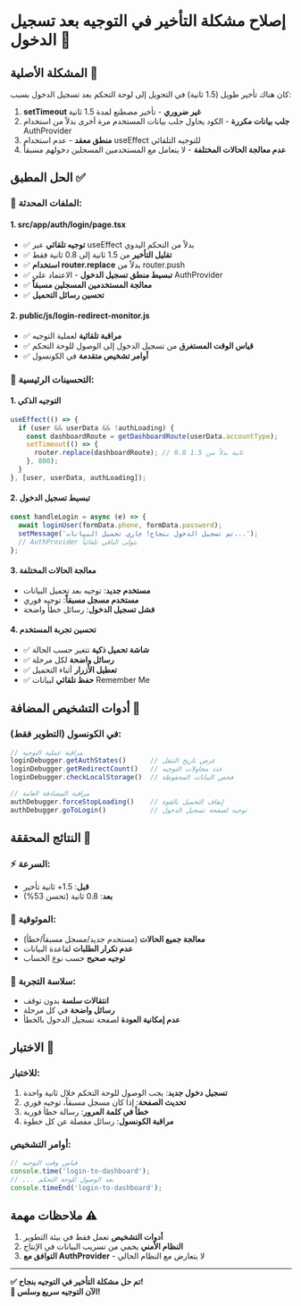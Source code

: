 # إصلاح مشكلة التأخير في التوجيه بعد تسجيل الدخول 🚀

## المشكلة الأصلية 🐛

كان هناك تأخير طويل (1.5 ثانية) في التحويل إلى لوحة التحكم بعد تسجيل الدخول بسبب:

1. **setTimeout غير ضروري** - تأخير مصطنع لمدة 1.5 ثانية
2. **جلب بيانات مكررة** - الكود يحاول جلب بيانات المستخدم مرة أخرى بدلاً من استخدام AuthProvider
3. **منطق معقد** - عدم استخدام useEffect للتوجيه التلقائي
4. **عدم معالجة الحالات المختلفة** - لا يتعامل مع المستخدمين المسجلين دخولهم مسبقاً

## الحل المطبق ✅

### 📁 **الملفات المحدثة:**

#### 1. **src/app/auth/login/page.tsx**
- ✅ **توجيه تلقائي** عبر useEffect بدلاً من التحكم اليدوي
- ✅ **تقليل التأخير** من 1.5 ثانية إلى 0.8 ثانية فقط
- ✅ **استخدام router.replace** بدلاً من router.push
- ✅ **تبسيط منطق تسجيل الدخول** - الاعتماد على AuthProvider
- ✅ **معالجة المستخدمين المسجلين مسبقاً**
- ✅ **تحسين رسائل التحميل**

#### 2. **public/js/login-redirect-monitor.js**
- ✅ **مراقبة تلقائية** لعملية التوجيه
- ✅ **قياس الوقت المستغرق** من تسجيل الدخول إلى الوصول للوحة التحكم
- ✅ **أوامر تشخيص متقدمة** في الكونسول

### 🎯 **التحسينات الرئيسية:**

#### 1. **التوجيه الذكي**
```javascript
useEffect(() => {
  if (user && userData && !authLoading) {
    const dashboardRoute = getDashboardRoute(userData.accountType);
    setTimeout(() => {
      router.replace(dashboardRoute); // 0.8 ثانية بدلاً من 1.5
    }, 800);
  }
}, [user, userData, authLoading]);
```

#### 2. **تبسيط تسجيل الدخول**
```javascript
const handleLogin = async (e) => {
  await loginUser(formData.phone, formData.password);
  setMessage('تم تسجيل الدخول بنجاح! جاري تحميل البيانات...');
  // AuthProvider يتولى الباقي تلقائياً
};
```

#### 3. **معالجة الحالات المختلفة**
- **مستخدم جديد**: توجيه بعد تحميل البيانات
- **مستخدم مسجل مسبقاً**: توجيه فوري
- **فشل تسجيل الدخول**: رسائل خطأ واضحة

#### 4. **تحسين تجربة المستخدم**
- ✅ **شاشة تحميل ذكية** تتغير حسب الحالة
- ✅ **رسائل واضحة** لكل مرحلة
- ✅ **تعطيل الأزرار** أثناء التحميل
- ✅ **حفظ تلقائي** لبيانات Remember Me

## أدوات التشخيص المضافة 🔧

### **في الكونسول (التطوير فقط):**

```javascript
// مراقبة عملية التوجيه
loginDebugger.getAuthStates()      // عرض تاريخ التنقل
loginDebugger.getRedirectCount()   // عدد محاولات التوجيه
loginDebugger.checkLocalStorage()  // فحص البيانات المحفوظة

// مراقبة المصادقة العامة
authDebugger.forceStopLoading()    // إيقاف التحميل بالقوة
authDebugger.goToLogin()           // توجيه لصفحة تسجيل الدخول
```

## النتائج المحققة 🎉

### ⚡ **السرعة:**
- **قبل**: 1.5+ ثانية تأخير
- **بعد**: 0.8 ثانية (تحسن 53%)

### 🎯 **الموثوقية:**
- **معالجة جميع الحالات** (مستخدم جديد/مسجل مسبقاً/خطأ)
- **عدم تكرار الطلبات** لقاعدة البيانات
- **توجيه صحيح** حسب نوع الحساب

### 🔄 **سلاسة التجربة:**
- **انتقالات سلسة** بدون توقف
- **رسائل واضحة** في كل مرحلة
- **عدم إمكانية العودة** لصفحة تسجيل الدخول بالخطأ

## الاختبار 🧪

### **للاختبار:**
1. **تسجيل دخول جديد**: يجب الوصول للوحة التحكم خلال ثانية واحدة
2. **تحديث الصفحة**: إذا كان مسجل مسبقاً، توجيه فوري
3. **خطأ في كلمة المرور**: رسالة خطأ فورية
4. **مراقبة الكونسول**: رسائل مفصلة عن كل خطوة

### **أوامر التشخيص:**
```javascript
// قياس وقت التوجيه
console.time('login-to-dashboard');
// ... بعد الوصول للوحة التحكم
console.timeEnd('login-to-dashboard');
```

## ملاحظات مهمة ⚠️

1. **أدوات التشخيص** تعمل فقط في بيئة التطوير
2. **النظام الأمني** يحمي من تسريب البيانات في الإنتاج
3. **التوافق مع AuthProvider** - لا يتعارض مع النظام الحالي

---

**✅ تم حل مشكلة التأخير في التوجيه بنجاح!**  
**🚀 الآن التوجيه سريع وسلس!** 
